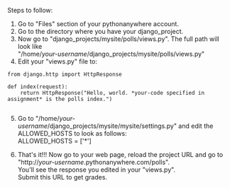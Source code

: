 Steps to follow: 
1. Go to "Files" section of your pythonanywhere account. 
2. Go to the directory where you have your django_project.
3. Now go to "django_projects/mysite/polls/views.py". The full path will look like \
"/home/*your-username*/django_projects/mysite/polls/views.py" 
4. Edit your "views.py" file to:
```
from django.http import HttpResponse

def index(request):
    return HttpResponse("Hello, world. *your-code specified in assignment* is the polls index.")
    
```

5. Go to "/home/*your-username*/django_projects/mysite/mysite/settings.py" and edit the ALLOWED_HOSTS to look as follows: \
ALLOWED_HOSTS = ['*']

6. That's it!!! Now go to your web page, reload the project URL and go to "http://*your-username*.pythonanywhere.com/polls".\
You'll see the response you edited in your "views.py". \
Submit this URL to get grades.
 
